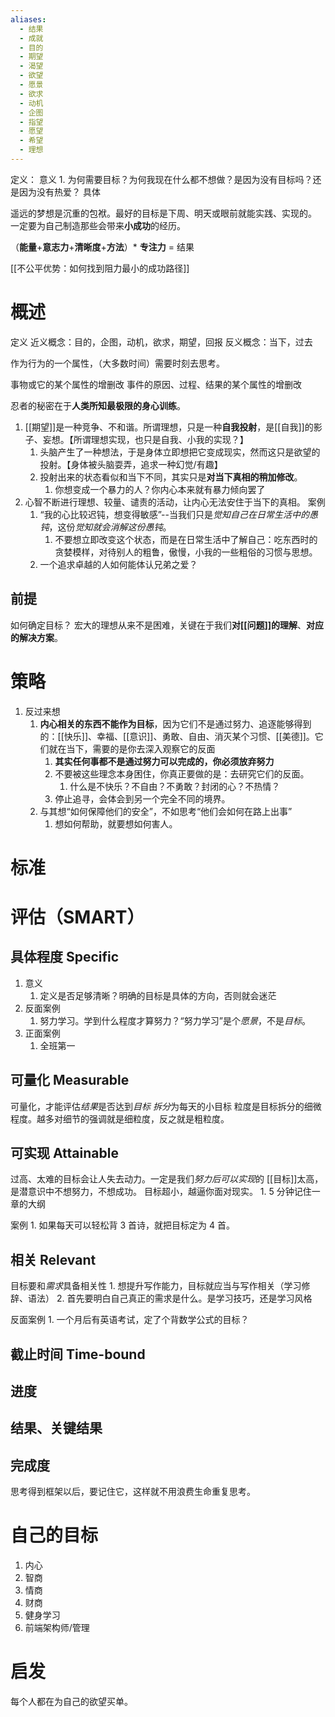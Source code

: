 ```yaml
---
aliases:
  - 结果
  - 成就
  - 目的
  - 期望
  - 渴望
  - 欲望
  - 愿景
  - 欲求
  - 动机
  - 企图
  - 指望
  - 愿望
  - 希望
  - 理想
---
```

定义：
意义
	1. 为何需要目标？为何我现在什么都不想做？是因为没有目标吗？还是因为没有热爱？
具体

遥远的梦想是沉重的包袱。最好的目标是下周、明天或眼前就能实践、实现的。
一定要为自己制造那些会带来**小成功**的经历。

（**能量**+**意志力**+**清晰度**+**方法**）\* **专注力** = 结果

[[不公平优势：如何找到阻力最小的成功路径]] 

# 概述
定义
近义概念：目的，企图，动机，欲求，期望，回报
反义概念：当下，过去

作为行为的一个属性，（大多数时间）需要时刻去思考。

事物或它的某个属性的增删改
事件的原因、过程、结果的某个属性的增删改

忍者的秘密在于**人类所知最极限的身心训练**。
1. [[期望]]是一种竞争、不和谐。所谓理想，只是一种**自我投射**，是[[自我]]的影子、妄想。【所谓理想实现，也只是自我、小我的实现？】
	1. 头脑产生了一种想法，于是身体立即想把它变成现实，然而这只是欲望的投射。【身体被头脑耍弄，追求一种幻觉/有趣】
	2. 投射出来的状态看似和当下不同，其实只是**对当下真相的稍加修改**。
		1. 你想变成一个暴力的人？你内心本来就有暴力倾向罢了
2. 心智不断进行理想、较量、谴责的活动，让内心无法安住于当下的真相。
案例
	1. “我的心比较迟钝，想变得敏感”--当我们只是*觉知自己在日常生活中的愚钝*，这份*觉知就会消解这份愚钝*。
		1. 不要想立即改变这个状态，而是在日常生活中了解自己：吃东西时的贪婪模样，对待别人的粗鲁，傲慢，小我的一些粗俗的习惯与思想。
	2. 一个追求卓越的人如何能体认兄弟之爱？
## 前提
如何确定目标？
宏大的理想从来不是困难，关键在于我们**对[[问题]]的理解**、**对应的解决方案**。
# 策略
1. 反过来想
	1. **内心相关的东西不能作为目标**，因为它们不是通过努力、追逐能够得到的：[[快乐]]、幸福、[[意识]]、勇敢、自由、消灭某个习惯、[[美德]]。它们就在当下，需要的是你去深入观察它的反面
		1. **其实任何事都不是通过努力可以完成的，你必须放弃努力** 
		2. 不要被这些理念本身困住，你真正要做的是：去研究它们的反面。
			1. 什么是不快乐？不自由？不勇敢？封闭的心？不热情？
		3. 停止追寻，会体会到另一个完全不同的境界。
	2. 与其想“如何保障他们的安全”，不如思考“他们会如何在路上出事”
		1. 想如何帮助，就要想如何害人。
# 标准

# 评估（SMART）
## 具体程度 Specific
1. 意义
	1. 定义是否足够清晰？明确的目标是具体的方向，否则就会迷茫
2. 反面案例
	1. 努力学习。学到什么程度才算努力？“努力学习”是个*愿景*，不是*目标*。
3. 正面案例
	1. 全班第一
## 可量化 Measurable
可量化，才能评估*结果*是否达到*目标* 
*拆分*为每天的小目标
粒度是目标拆分的细微程度。越多对细节的强调就是细粒度，反之就是粗粒度。
## 可实现 Attainable
过高、太难的目标会让人失去动力。一定是我们*努力后可以实现*的
[[目标]]太高，是潜意识中不想努力，不想成功。
目标超小，越逼你面对现实。
	1. 5 分钟记住一章的大纲

案例
	1. 如果每天可以轻松背 3 首诗，就把目标定为 4 首。
## 相关 Relevant
目标要和*需求*具备相关性
	1. 想提升写作能力，目标就应当与写作相关（学习修辞、语法）
	2. 首先要明白自己真正的需求是什么。是学习技巧，还是学习风格

反面案例
	1. 一个月后有英语考试，定了个背数学公式的目标？
## 截止时间 Time-bound

## 进度

## 结果、关键结果

## 完成度


思考得到框架以后，要记住它，这样就不用浪费生命重复思考。

# 自己的目标
1. 内心
2. 智商
3. 情商
4. 财商
5. 健身学习
6. 前端架构师/管理

# 启发
每个人都在为自己的欲望买单。